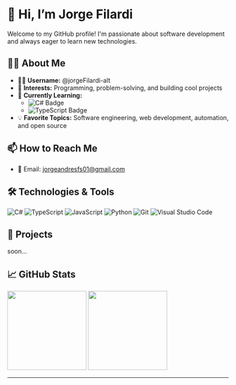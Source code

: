 # 👋 Hi, I’m Jorge Filardi

Welcome to my GitHub profile! I'm passionate about software development and always eager to learn new technologies.

## 👨‍💻 About Me

- 🧑‍💻 **Username:** @jorgeFilardi-alt
- 👀 **Interests:** Programming, problem-solving, and building cool projects
- 🌱 **Currently Learning:**  
  - ![C# Badge](https://img.shields.io/badge/-C%23-239120?style=flat-square&logo=c-sharp&logoColor=white)
  - ![TypeScript Badge](https://img.shields.io/badge/-TypeScript-3178C6?style=flat-square&logo=typescript&logoColor=white)
- 💡 **Favorite Topics:** Software engineering, web development, automation, and open source

## 📫 How to Reach Me

- 📧 Email: [jorgeandresfs01@gmail.com](mailto:jorgeandresfs01@gmail.com)

## 🛠️ Technologies & Tools

![C#](https://img.shields.io/badge/-C%23-239120?style=for-the-badge&logo=c-sharp&logoColor=white)
![TypeScript](https://img.shields.io/badge/-TypeScript-3178C6?style=for-the-badge&logo=typescript&logoColor=white)
![JavaScript](https://img.shields.io/badge/-JavaScript-F7DF1E?style=for-the-badge&logo=javascript&logoColor=black)
![Python](https://img.shields.io/badge/-Python-3776AB?style=for-the-badge&logo=python&logoColor=white)
![Git](https://img.shields.io/badge/-Git-F05032?style=for-the-badge&logo=git&logoColor=white)
![Visual Studio Code](https://img.shields.io/badge/-VS%20Code-007ACC?style=for-the-badge&logo=visual-studio-code&logoColor=white)

## 🚀 Projects

soon...

## 📈 GitHub Stats

<p align="left">
  <img height="180em" src="https://github-readme-stats.vercel.app/api?username=jorgeFilardi-alt&show_icons=true&hide_border=true&theme=radical" />
  <img height="180em" src="https://github-readme-stats.vercel.app/api/top-langs/?username=jorgeFilardi-alt&layout=compact&hide_border=true&theme=radical" />
</p>

---


<!---
jorgeFilardi-alt/jorgeFilardi-alt is a ✨ special ✨ repository because its `README.md` (this file) appears on your GitHub profile.
You can click the Preview link to take a look at your changes.
--->
